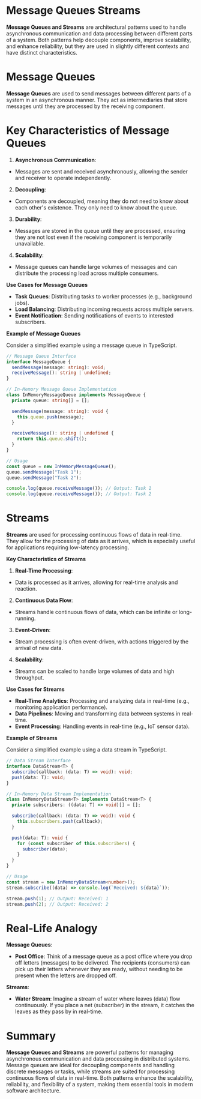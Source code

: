 # Message Queues Streams

**Message Queues and Streams** are architectural patterns used to handle asynchronous communication and data processing between different parts of a system. Both patterns help decouple components, improve scalability, and enhance reliability, but they are used in slightly different contexts and have distinct characteristics.

# Message Queues

**Message Queues** are used to send messages between different parts of a system in an asynchronous manner. They act as intermediaries that store messages until they are processed by the receiving component.

# Key Characteristics of Message Queues

1. **Asynchronous Communication**:

- Messages are sent and received asynchronously, allowing the sender and receiver to operate independently.

2. **Decoupling**:

- Components are decoupled, meaning they do not need to know about each other's existence. They only need to know about the queue.

3. **Durability**:

- Messages are stored in the queue until they are processed, ensuring they are not lost even if the receiving component is temporarily unavailable.

4. **Scalability**:

- Message queues can handle large volumes of messages and can distribute the processing load across multiple consumers.

**Use Cases for Message Queues**

- **Task Queues**: Distributing tasks to worker processes (e.g., background jobs).
- **Load Balancing**: Distributing incoming requests across multiple servers.
- **Event Notification**: Sending notifications of events to interested subscribers.

**Example of Message Queues**

Consider a simplified example using a message queue in TypeScript.

```typescript
// Message Queue Interface
interface MessageQueue {
  sendMessage(message: string): void;
  receiveMessage(): string | undefined;
}

// In-Memory Message Queue Implementation
class InMemoryMessageQueue implements MessageQueue {
  private queue: string[] = [];

  sendMessage(message: string): void {
    this.queue.push(message);
  }

  receiveMessage(): string | undefined {
    return this.queue.shift();
  }
}

// Usage
const queue = new InMemoryMessageQueue();
queue.sendMessage("Task 1");
queue.sendMessage("Task 2");

console.log(queue.receiveMessage()); // Output: Task 1
console.log(queue.receiveMessage()); // Output: Task 2
```

# Streams

**Streams** are used for processing continuous flows of data in real-time. They allow for the processing of data as it arrives, which is especially useful for applications requiring low-latency processing.

**Key Characteristics of Streams**

1. **Real-Time Processing**:

- Data is processed as it arrives, allowing for real-time analysis and reaction.

2. **Continuous Data Flow**:

- Streams handle continuous flows of data, which can be infinite or long-running.

3. **Event-Driven**:

- Stream processing is often event-driven, with actions triggered by the arrival of new data.

4. **Scalability**:

- Streams can be scaled to handle large volumes of data and high throughput.

**Use Cases for Streams**

- **Real-Time Analytics**: Processing and analyzing data in real-time (e.g., monitoring application performance).
- **Data Pipelines**: Moving and transforming data between systems in real-time.
- **Event Processing**: Handling events in real-time (e.g., IoT sensor data).

**Example of Streams**

Consider a simplified example using a data stream in TypeScript.

```typescript
// Data Stream Interface
interface DataStream<T> {
  subscribe(callback: (data: T) => void): void;
  push(data: T): void;
}

// In-Memory Data Stream Implementation
class InMemoryDataStream<T> implements DataStream<T> {
  private subscribers: ((data: T) => void)[] = [];

  subscribe(callback: (data: T) => void): void {
    this.subscribers.push(callback);
  }

  push(data: T): void {
    for (const subscriber of this.subscribers) {
      subscriber(data);
    }
  }
}

// Usage
const stream = new InMemoryDataStream<number>();
stream.subscribe((data) => console.log(`Received: ${data}`));

stream.push(1); // Output: Received: 1
stream.push(2); // Output: Received: 2
```

# Real-Life Analogy

**Message Queues**:

- **Post Office**: Think of a message queue as a post office where you drop off letters (messages) to be delivered. The recipients (consumers) can pick up their letters whenever they are ready, without needing to be present when the letters are dropped off.

**Streams**:

- **Water Stream**: Imagine a stream of water where leaves (data) flow continuously. If you place a net (subscriber) in the stream, it catches the leaves as they pass by in real-time.

# Summary

**Message Queues and Streams** are powerful patterns for managing asynchronous communication and data processing in distributed systems. Message queues are ideal for decoupling components and handling discrete messages or tasks, while streams are suited for processing continuous flows of data in real-time. Both patterns enhance the scalability, reliability, and flexibility of a system, making them essential tools in modern software architecture.
